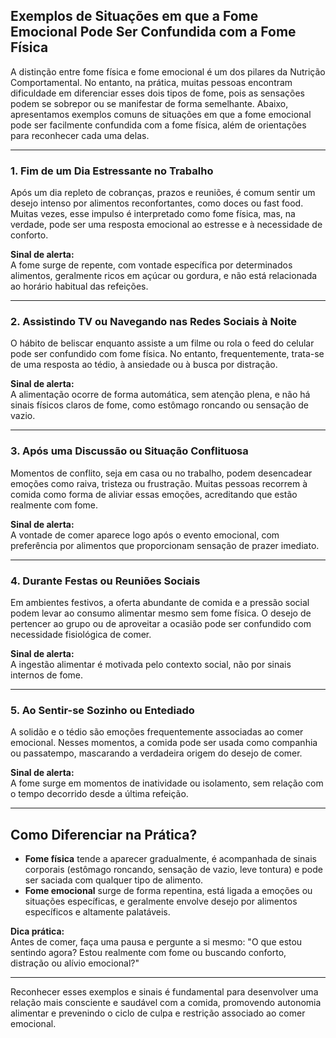 
## Exemplos de Situações em que a Fome Emocional Pode Ser Confundida com a Fome Física

A distinção entre fome física e fome emocional é um dos pilares da Nutrição Comportamental. No entanto, na prática, muitas pessoas encontram dificuldade em diferenciar esses dois tipos de fome, pois as sensações podem se sobrepor ou se manifestar de forma semelhante. Abaixo, apresentamos exemplos comuns de situações em que a fome emocional pode ser facilmente confundida com a fome física, além de orientações para reconhecer cada uma delas.

___

### 1. **Fim de um Dia Estressante no Trabalho**

Após um dia repleto de cobranças, prazos e reuniões, é comum sentir um desejo intenso por alimentos reconfortantes, como doces ou fast food. Muitas vezes, esse impulso é interpretado como fome física, mas, na verdade, pode ser uma resposta emocional ao estresse e à necessidade de conforto.

**Sinal de alerta:**  
A fome surge de repente, com vontade específica por determinados alimentos, geralmente ricos em açúcar ou gordura, e não está relacionada ao horário habitual das refeições.

___

### 2. **Assistindo TV ou Navegando nas Redes Sociais à Noite**

O hábito de beliscar enquanto assiste a um filme ou rola o feed do celular pode ser confundido com fome física. No entanto, frequentemente, trata-se de uma resposta ao tédio, à ansiedade ou à busca por distração.

**Sinal de alerta:**  
A alimentação ocorre de forma automática, sem atenção plena, e não há sinais físicos claros de fome, como estômago roncando ou sensação de vazio.

___

### 3. **Após uma Discussão ou Situação Conflituosa**

Momentos de conflito, seja em casa ou no trabalho, podem desencadear emoções como raiva, tristeza ou frustração. Muitas pessoas recorrem à comida como forma de aliviar essas emoções, acreditando que estão realmente com fome.

**Sinal de alerta:**  
A vontade de comer aparece logo após o evento emocional, com preferência por alimentos que proporcionam sensação de prazer imediato.

___

### 4. **Durante Festas ou Reuniões Sociais**

Em ambientes festivos, a oferta abundante de comida e a pressão social podem levar ao consumo alimentar mesmo sem fome física. O desejo de pertencer ao grupo ou de aproveitar a ocasião pode ser confundido com necessidade fisiológica de comer.

**Sinal de alerta:**  
A ingestão alimentar é motivada pelo contexto social, não por sinais internos de fome.

___

### 5. **Ao Sentir-se Sozinho ou Entediado**

A solidão e o tédio são emoções frequentemente associadas ao comer emocional. Nesses momentos, a comida pode ser usada como companhia ou passatempo, mascarando a verdadeira origem do desejo de comer.

**Sinal de alerta:**  
A fome surge em momentos de inatividade ou isolamento, sem relação com o tempo decorrido desde a última refeição.

___

## **Como Diferenciar na Prática?**

- **Fome física** tende a aparecer gradualmente, é acompanhada de sinais corporais (estômago roncando, sensação de vazio, leve tontura) e pode ser saciada com qualquer tipo de alimento.
- **Fome emocional** surge de forma repentina, está ligada a emoções ou situações específicas, e geralmente envolve desejo por alimentos específicos e altamente palatáveis.

**Dica prática:**  
Antes de comer, faça uma pausa e pergunte a si mesmo: "O que estou sentindo agora? Estou realmente com fome ou buscando conforto, distração ou alívio emocional?"

___

Reconhecer esses exemplos e sinais é fundamental para desenvolver uma relação mais consciente e saudável com a comida, promovendo autonomia alimentar e prevenindo o ciclo de culpa e restrição associado ao comer emocional.
```
